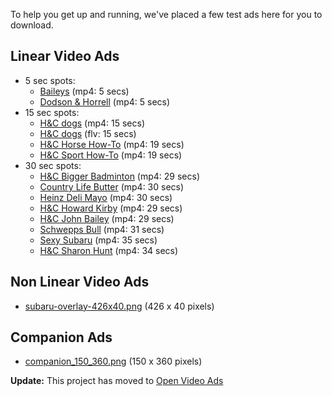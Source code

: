 To help you get up and running, we've placed a few test ads here for you to download.

## Linear Video Ads ##

  * 5 sec spots:
    * [Baileys](http://static.bouncingminds.com/ads/5secs/baileys_5sec.mp4) (mp4: 5 secs)
    * [Dodson & Horrell](http://static.bouncingminds.com/ads/5secs/dodson_5sec.mp4) (mp4: 5 secs)
  * 15 sec spots:
    * [H&C dogs](http://static.bouncingminds.com/ads/15secs/dogs_600.mp4) (mp4: 15 secs)
    * [H&C dogs](http://static.bouncingminds.com/ads/15secs/dogs_600.flv) (flv: 15 secs)
    * [H&C Horse How-To](http://static.bouncingminds.com/ads/15secs/horse_how_to_600.mp4) (mp4: 19 secs)
    * [H&C Sport How-To](http://static.bouncingminds.com/ads/15secs/horse_sport_howto_600.mp4) (mp4: 19 secs)
  * 30 sec spots:
    * [H&C Bigger Badminton](http://static.bouncingminds.com/ads/30secs/bigger_badminton_600.mp4)  (mp4: 29 secs)
    * [Country Life Butter](http://static.bouncingminds.com/ads/30secs/country_life_butter.mp4) (mp4: 30 secs)
    * [Heinz Deli Mayo](http://static.bouncingminds.com/ads/30secs/heinz_deli_mayo.mp4) (mp4: 30 secs)
    * [H&C Howard Kirby](http://static.bouncingminds.com/ads/30secs/howard_kirby_intro_600.mp4) (mp4: 29 secs)
    * [H&C John Bailey](http://static.bouncingminds.com/ads/30secs/john_bailey_intro_600.mp4) (mp4: 29 secs)
    * [Schwepps Bull](http://static.bouncingminds.com/ads/30secs/schwepps_bull.mp4) (mp4: 31 secs)
    * [Sexy Subaru](http://static.bouncingminds.com/ads/30secs/sexy_subaru_carwash.mp4) (mp4: 35 secs)
    * [H&C Sharon Hunt](http://static.bouncingminds.com/ads/30secs/sharon_hunt_intro_600.mp4) (mp4: 34 secs)

## Non Linear Video Ads ##

  * [subaru-overlay-426x40.png](http://static.bouncingminds.com/ads/overlays/subaru-overlay-426x40.png) (426 x 40 pixels)

## Companion Ads ##

  * [companion\_150\_360.png](http://static.bouncingminds.com/ads/companions/companion_150_360.png) (150 x 360 pixels)

**Update:** This project has moved to [Open Video Ads](http://code.google.com/p/open-video-ads)